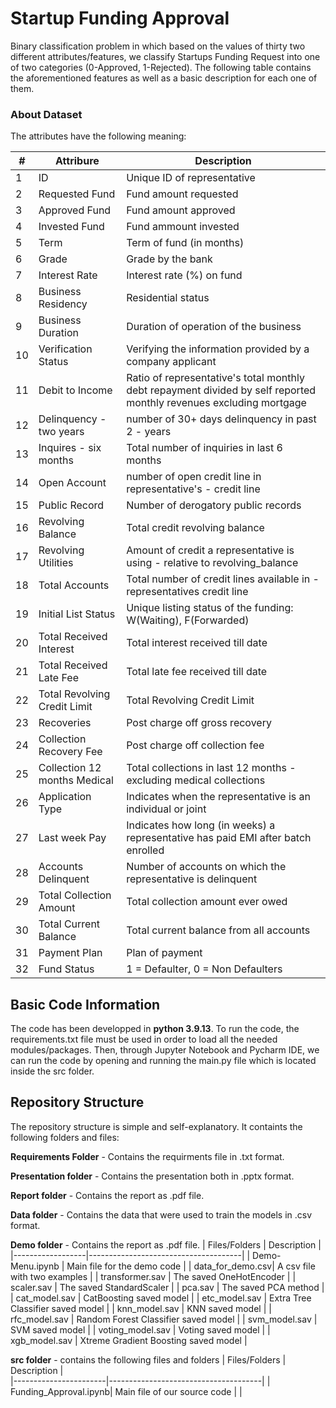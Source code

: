 # Startup Funding Approval
Binary classification problem in which based on the values of thirty two different attributes/features, we classify Startups Funding Request into one of two categories (0-Approved, 1-Rejected). The following table contains the aforementioned features as well as a basic description for each one of them.

### About Dataset
The attributes have the following meaning:

| # | Attribure       |  Description                         |              
|---|-----------------|--------------------------------------|
| 1 | ID              | Unique ID of representative |
| 2 | Requested Fund        | Fund amount requested   |
| 3 | Approved Fund          | Fund amount approved   |
| 4 | Invested Fund     | Fund ammount invested     |
| 5 | Term         | Term of fund (in months) |
| 6 | Grade    | Grade by the bank |
| 7 | Interest Rate  | Interest rate (%) on fund |
| 8 | Business Residency | Residential status|
| 9 | Business Duration       | Duration of operation of the business |
| 10 | Verification Status              | Verifying the information provided by a company applicant |
| 11 | Debit to Income              | Ratio of representative's total monthly debt repayment divided by self reported monthly revenues excluding mortgage |
| 12 | Delinquency - two years        | number of 30+ days delinquency in past 2 - years   |
| 13 | Inquires - six months          | Total number of inquiries in last 6 months   |
| 14 | Open Account     | number of open credit line in representative's - credit line     |
| 15 | Public Record         | Number of derogatory public records |
| 16 | Revolving Balance    | Total credit revolving balance |
| 17 | Revolving Utilities  | Amount of credit a representative is using - relative to revolving_balance |
| 18 | Total Accounts | Total number of credit lines available in - representatives credit line|
| 19 | Initial List Status       | Unique listing status of the funding: W(Waiting), F(Forwarded) |
| 20 | Total Received Interest              | Total interest received till date |
| 21 | Total Received Late Fee        | Total late fee received till date   |
| 22 | Total Revolving Credit Limit        | Total Revolving Credit Limit   |
| 23 | Recoveries          | Post charge off gross recovery   |
| 24 | Collection Recovery Fee     | Post charge off collection fee     |
| 25 | Collection 12 months Medical         | Total collections in last 12 months - excluding medical collections |
| 26 | Application Type    | Indicates when the representative is an individual or joint |
| 27 | Last week Pay  | Indicates how long (in weeks) a representative has paid EMI after batch enrolled |
| 28 | Accounts Delinquent | Number of accounts on which the representative is delinquent|
| 29 | Total Collection Amount       | Total collection amount ever owed |
| 30 | Total Current Balance              | Total current balance from all accounts |
| 31 | Payment Plan        | Plan of payment   |
| 32 | Fund Status        | 1 = Defaulter, 0 = Non Defaulters   |





## Basic Code Information
The code has been developped in **python 3.9.13**. To run the code, the requirements.txt file must be used in order to load all the needed modules/packages. Then, through Jupyter Notebook and Pycharm IDE, we can run the code by opening and running the main.py file which is located inside the src folder.

## Repository Structure
The repository structure is simple and self-explanatory. It containts the following folders and files:

**Requirements Folder** - Contains the requirments file in .txt format.

**Presentation folder** - Contains the presentation both in .pptx format.

**Report folder** - Contains the report as .pdf file.

**Data folder** - Contains the data that were used to train the models in .csv format.

**Demo folder** - Contains the report as .pdf file.
| Files/Folders    |  Description                         |              
|------------------|--------------------------------------|
| Demo-Menu.ipynb  | Main file for the demo code |
| data_for_demo.csv| A csv file with two examples |
| transformer.sav  | The saved OneHotEncoder |
| scaler.sav       | The saved StandardScaler |
| pca.sav		 | The saved PCA method |
| cat_model.sav    | CatBoosting saved model |
| etc_model.sav    | Extra Tree Classifier saved model |
| knn_model.sav    | KNN saved model |
| rfc_model.sav    | Random Forest Classifier saved model |
| svm_model.sav    | SVM saved model |
| voting_model.sav | Voting saved model |
| xgb_model.sav    | Xtreme Gradient Boosting saved model |

**src folder** - contains the following files and folders
| Files/Folders         |  Description                         |              
|-----------------------|--------------------------------------|
| Funding_Approval.ipynb| Main file of our source code |
|

